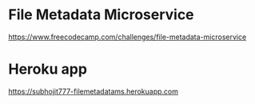 # File Metadata Microservice
https://www.freecodecamp.com/challenges/file-metadata-microservice

# Heroku app
https://subhojit777-filemetadatams.herokuapp.com
